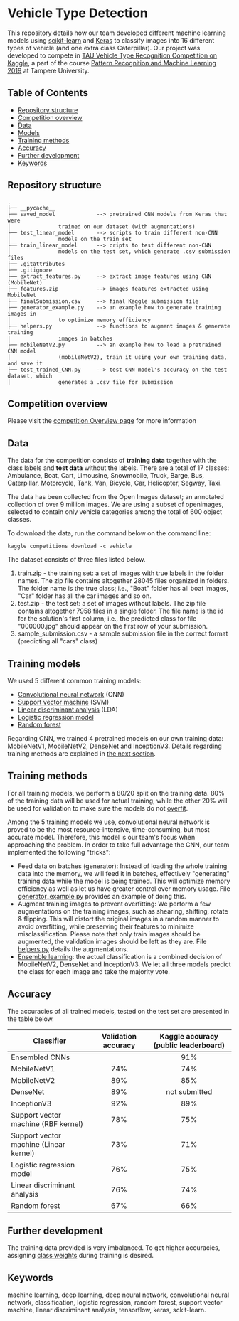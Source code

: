 # Vehicle Type Detection
This repository details how our team developed different machine learning models using [scikit-learn](http://scikit-learn.org) and [Keras](https://www.tensorflow.org/guide/keras/overview) to classify images into 16 different types of vehicle (and one extra class Caterpillar). Our project was developed to compete in [TAU Vehicle Type Recognition Competition on Kaggle](https://www.kaggle.com/c/vehicle), a part of the course [Pattern Recognition and Machine Learning 2019](http://www.cs.tut.fi/courses/SGN-41007/) at Tampere University.

## Table of Contents
- [Repository structure](#repository-structure)
- [Competition overview](#competition-overview)
- [Data](#data)
- [Models](#models)
- [Training methods](#training-methods)
- [Accuracy](#accuracy)
- [Further development](#further-development)
- [Keywords](#keywords)

## Repository structure
```
.
├── __pycache__             
├── saved_model             --> pretrained CNN models from Keras that were
│				trained on our dataset (with augmentations)
├── test_linear_model       --> scripts to train different non-CNN
│				models on the train set          
├── train_linear_model      --> cripts to test different non-CNN 
│				models on the test set, which generate .csv submission files           
├── .gitattributes          
├── .gitignore
├── extract_features.py     --> extract image features using CNN (MobileNet)
├── features.zip            --> images features extracted using MobileNet
├── finalSubmission.csv     --> final Kaggle submission file
├── generator_example.py    --> an example how to generate training images in 
│				to optimize memory efficiency
├── helpers.py              --> functions to augment images & generate training
│				images in batches
├── mobileNetV2.py          --> an example how to load a pretrained CNN model
│				(mobileNetV2), train it using your own training data, and save it
├── test_trained_CNN.py     --> test CNN model's accuracy on the test dataset, which
│				generates a .csv file for submission

```

## Competition overview
Please visit the [competition Overview page](https://www.kaggle.com/c/vehicle) for more information

## Data
The data for the competition consists of **training data** together with the class labels and **test data** without the labels. There are a total of 17 classes: Ambulance, Boat, Cart, Limousine, Snowmobile, Truck, Barge, Bus, Caterpillar, Motorcycle, Tank, Van, Bicycle, Car, Helicopter, Segway, Taxi.

The data has been collected from the Open Images dataset; an annotated collection of over 9 million images. We are using a subset of openimages, selected to contain only vehicle categories among the total of 600 object classes.

To download the data, run the command below on the command line:
```
kaggle competitions download -c vehicle
```

The dataset consists of three files listed below.

1. train.zip - the training set: a set of images with true labels in the folder names. The zip file contains altogether 28045 files organized in folders. The folder name is the true class; i.e., "Boat" folder has all boat images, "Car" folder has all the car images and so on.
2. test.zip - the test set: a set of images without labels. The zip file contains altogether 7958 files in a single folder. The file name is the id for the solution's first column; i.e., the predicted class for file "000000.jpg" should appear on the first row of your submission.
3. sample_submission.csv - a sample submission file in the correct format (predicting all "cars" class)

## Training models
We used 5 different common training models: 
* [Convolutional neural network](https://en.wikipedia.org/wiki/Convolutional_neural_network) (CNN) 
* [Support vector machine](https://en.wikipedia.org/wiki/Support-vector_machine) (SVM)
* [Linear discriminant analysis](https://en.wikipedia.org/wiki/Linear_discriminant_analysis) (LDA)
* [Logistic regression model](https://en.wikipedia.org/wiki/Logistic_regression)
* [Random forest](https://en.wikipedia.org/wiki/Random_forest)

Regarding CNN, we trained 4 pretrained models on our own training data: MobileNetV1, MobileNetV2, DenseNet and InceptionV3. Details regarding training methods are explained in [the next section](#training-methods).

## Training methods
For all training models, we perform a 80/20 split on the training data. 80% of the training data will be used for actual training, while the other 20% will be used for validation to make sure the models do not [overfit](https://en.wikipedia.org/wiki/Overfitting).

Among the 5 training models we use, convolutional neural network is proved to be the most resource-intensive, time-consuming, but most accurate model. Therefore, this model is our team's focus when approaching the problem. In order to take full advantage the CNN, our team implemented the following "tricks":
* Feed data on batches (generator): Instead of loading the whole training data into the memory, we will feed it in batches, effectively "generating" training data while the model is being trained. This will optimize memory efficiency as well as let us have greater control over memory usage. File [generator_example.py](https://github.com/hoanhle/Vehicle-Type-Detection/blob/master/generator_example.py) provides an example of doing this.
* Augment training images to prevent overfitting: We perform a few augmentations on the training images, such as shearing, shifting, rotate & flipping. This will distort the original images in a random manner to avoid overfitting, while preserving their features to minimize misclassification. Please note that only train images should be augmented, the validation images should be left as they are. File [helpers.py](https://github.com/hoanhle/Vehicle-Type-Detection/blob/master/helpers.py) details the augmentations.
* [Ensemble learning](https://en.wikipedia.org/wiki/Ensemble_learning): the actual classification is a combined decision of MobileNetV2, DenseNet and InceptionV3. We let all three models predict the class for each image and take the majority vote.

## Accuracy
The accuracies of all trained models, tested on the test set are presented in the table below.

| Classifier                              | Validation  accuracy | Kaggle accuracy  (public leaderboard) |
|-----------------------------------------|:--------------------:|:-------------------------------------:|
| Ensembled CNNs                          |                      |                  91%                  |
| MobileNetV1                             |          74%         |                  74%                  |
| MobileNetV2                             |          89%         |                  85%                  |
| DenseNet                                |          89%         |             not submitted             |
| InceptionV3                             |          92%         |                  89%                  |
| Support vector machine  (RBF kernel)    |          78%         |                  75%                  |
| Support vector machine  (Linear kernel) |          73%         |                  71%                  |
| Logistic regression model               |          76%         |                  75%                  |
| Linear discriminant analysis            |          76%         |                  74%                  |
| Random forest                           |          67%         |                  66%                  |

## Further development
The training data provided is very imbalanced. To get higher accuracies, assigning [class weights](https://scikit-learn.org/stable/modules/generated/sklearn.utils.class_weight.compute_class_weight.html) during training is desired.

## Keywords
machine learning, deep learning, deep neural network, convolutional neural network, classification, logistic regression, random forest, support vector machine, linear discriminant analysis, tensorflow, keras, sckit-learn.